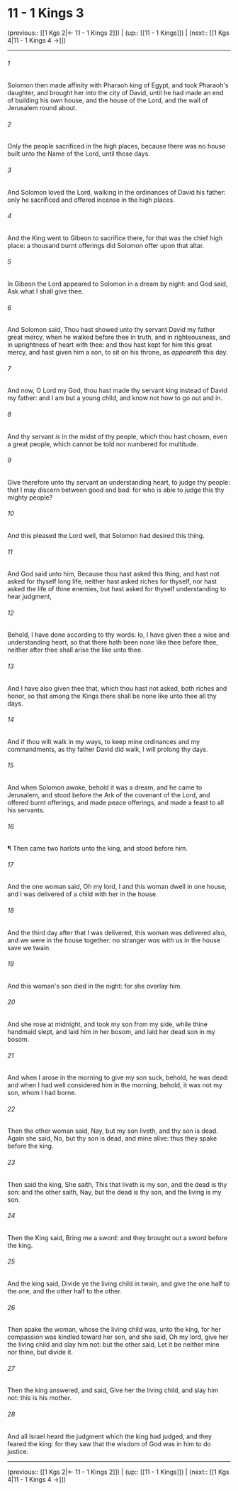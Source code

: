 # 11 - 1 Kings 3

(previous:: [[1 Kgs 2|← 11 - 1 Kings 2]]) | (up:: [[11 - 1 Kings]]) | (next:: [[1 Kgs 4|11 - 1 Kings 4 →]])

***


###### 1 
Solomon then made affinity with Pharaoh king of Egypt, and took Pharaoh's daughter, and brought her into the city of David, until he had made an end of building his own house, and the house of the Lord, and the wall of Jerusalem round about. 

###### 2 
Only the people sacrificed in the high places, because there was no house built unto the Name of the Lord, until those days. 

###### 3 
And Solomon loved the Lord, walking in the ordinances of David his father: only he sacrificed and offered incense in the high places. 

###### 4 
And the King went to Gibeon to sacrifice there, for that was the chief high place: a thousand burnt offerings did Solomon offer upon that altar. 

###### 5 
In Gibeon the Lord appeared to Solomon in a dream by night: and God said, Ask what I shall give thee. 

###### 6 
And Solomon said, Thou hast showed unto thy servant David my father great mercy, when he walked before thee in truth, and in righteousness, and in uprightness of heart with thee: and thou hast kept for him this great mercy, and hast given him a son, to sit on his throne, as _appeareth_ this day. 

###### 7 
And now, O Lord my God, thou hast made thy servant king instead of David my father: and I am but a young child, and know not how to go out and in. 

###### 8 
And thy servant _is_ in the midst of thy people, which thou hast chosen, even a great people, which cannot be told nor numbered for multitude. 

###### 9 
Give therefore unto thy servant an understanding heart, to judge thy people: that I may discern between good and bad: for who is able to judge this thy mighty people? 

###### 10 
And this pleased the Lord well, that Solomon had desired this thing. 

###### 11 
And God said unto him, Because thou hast asked this thing, and hast not asked for thyself long life, neither hast asked riches for thyself, nor hast asked the life of thine enemies, but hast asked for thyself understanding to hear judgment, 

###### 12 
Behold, I have done according to thy words: lo, I have given thee a wise and understanding heart, so that there hath been none like thee before thee, neither after thee shall arise the like unto thee. 

###### 13 
And I have also given thee that, which thou hast not asked, both riches and honor, so that among the Kings there shall be none like unto thee all thy days. 

###### 14 
And if thou wilt walk in my ways, to keep mine ordinances and my commandments, as thy father David did walk, I will prolong thy days. 

###### 15 
And when Solomon awoke, behold it was a dream, and he came to Jerusalem, and stood before the Ark of the covenant of the Lord, and offered burnt offerings, and made peace offerings, and made a feast to all his servants. 

###### 16 
¶ Then came two harlots unto the king, and stood before him. 

###### 17 
And the one woman said, Oh my lord, I and this woman dwell in one house, and I was delivered of a child with her in the house. 

###### 18 
And the third day after that I was delivered, this woman was delivered also, and we were in the house together: no stranger _was_ with us in the house save we twain. 

###### 19 
And this woman's son died in the night: for she overlay him. 

###### 20 
And she rose at midnight, and took my son from my side, while thine handmaid slept, and laid him in her bosom, and laid her dead son in my bosom. 

###### 21 
And when I arose in the morning to give my son suck, behold, he was dead: and when I had well considered him in the morning, behold, it was not my son, whom I had borne. 

###### 22 
Then the other woman said, Nay, but my son liveth, and thy son is dead. Again she said, No, but thy son is dead, and mine alive: thus they spake before the king. 

###### 23 
Then said the king, She saith, This that liveth is my son, and the dead is thy son: and the other saith, Nay, but the dead is thy son, and the living is my son. 

###### 24 
Then the King said, Bring me a sword: and they brought out a sword before the king. 

###### 25 
And the king said, Divide ye the living child in twain, and give the one half to the one, and the other half to the other. 

###### 26 
Then spake the woman, whose the living child was, unto the king, for her compassion was kindled toward her son, and she said, Oh my lord, give her the living child and slay him not: but the other said, Let it be neither mine nor thine, but divide it. 

###### 27 
Then the king answered, and said, Give her the living child, and slay him not: this is his mother. 

###### 28 
And all Israel heard the judgment which the king had judged, and they feared the king: for they saw that the wisdom of God was in him to do justice.

***

(previous:: [[1 Kgs 2|← 11 - 1 Kings 2]]) | (up:: [[11 - 1 Kings]]) | (next:: [[1 Kgs 4|11 - 1 Kings 4 →]])
